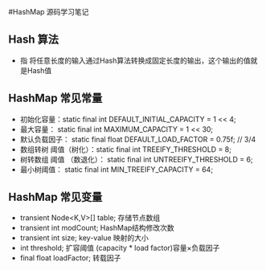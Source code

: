 #HashMap 源码学习笔记
##  Hash 算法 
*  指 将任意长度的输入通过Hash算法转换成固定长度的输出，这个输出的值就是Hash值
## HashMap 常见常量
* 初始化容量：static final int DEFAULT_INITIAL_CAPACITY = 1 << 4; 
* 最大容量：  static final int MAXIMUM_CAPACITY = 1 << 30;
* 默认负载因子： static final float DEFAULT_LOAD_FACTOR = 0.75f; // 3/4
* 数组转树 阈值（树化）：static final int TREEIFY_THRESHOLD = 8;
* 树转数组 阈值 （数退化）： static final int UNTREEIFY_THRESHOLD = 6;
* 最小树阈值： static final int MIN_TREEIFY_CAPACITY = 64;
## HashMap 常见变量
*  transient Node<K,V>[] table; 存储节点数组
*  transient int modCount; HashMap结构修改次数
*  transient int size; key-value 映射的大小
*  int threshold; 扩容阈值 (capacity * load factor)容量×负载因子
*  final float loadFactor; 转载因子
